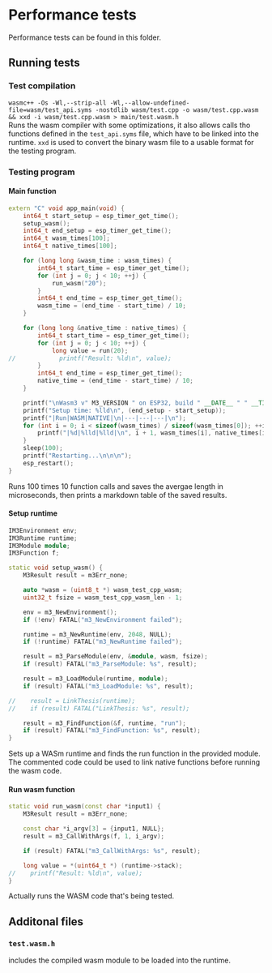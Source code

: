 # Performance tests

Performance tests can be found in this folder.

## Running tests
### Test compilation
`wasmc++ -Os -Wl,--strip-all -Wl,--allow-undefined-file=wasm/test_api.syms -nostdlib wasm/test.cpp -o wasm/test.cpp.wasm && xxd -i wasm/test.cpp.wasm > main/test.wasm.h`   
Runs the wasm compiler with some optimizations, it also allows calls tho functions defined in the `test_api.syms` file, which have to be linked into the runtime. `xxd` is used to convert the binary wasm file to a usable format for the testing program.

### Testing program
#### Main function
```cpp
extern "C" void app_main(void) {
    int64_t start_setup = esp_timer_get_time();
    setup_wasm();
    int64_t end_setup = esp_timer_get_time();
    int64_t wasm_times[100];
    int64_t native_times[100];

    for (long long &wasm_time : wasm_times) {
        int64_t start_time = esp_timer_get_time();
        for (int j = 0; j < 10; ++j) {
            run_wasm("20");
        }
        int64_t end_time = esp_timer_get_time();
        wasm_time = (end_time - start_time) / 10;
    }

    for (long long &native_time : native_times) {
        int64_t start_time = esp_timer_get_time();
        for (int j = 0; j < 10; ++j) {
            long value = run(20);
//            printf("Result: %ld\n", value);
        }
        int64_t end_time = esp_timer_get_time();
        native_time = (end_time - start_time) / 10;
    }

    printf("\nWasm3 v" M3_VERSION " on ESP32, build " __DATE__ " " __TIME__ "\n");
    printf("Setup time: %lld\n", (end_setup - start_setup));
    printf("|Run|WASM|NATIVE|\n|---|---|---|\n");
    for (int i = 0; i < sizeof(wasm_times) / sizeof(wasm_times[0]); ++i) {
        printf("|%d|%lld|%lld|\n", i + 1, wasm_times[i], native_times[i]);
    }
    sleep(100);
    printf("Restarting...\n\n\n");
    esp_restart();
}
```
Runs 100 times 10 function calls and saves the avergae length in microseconds, then prints a markdown table of the saved results.

#### Setup runtime
```cpp
IM3Environment env;
IM3Runtime runtime;
IM3Module module;
IM3Function f;

static void setup_wasm() {
    M3Result result = m3Err_none;

    auto *wasm = (uint8_t *) wasm_test_cpp_wasm;
    uint32_t fsize = wasm_test_cpp_wasm_len - 1;

    env = m3_NewEnvironment();
    if (!env) FATAL("m3_NewEnvironment failed");

    runtime = m3_NewRuntime(env, 2048, NULL);
    if (!runtime) FATAL("m3_NewRuntime failed");

    result = m3_ParseModule(env, &module, wasm, fsize);
    if (result) FATAL("m3_ParseModule: %s", result);

    result = m3_LoadModule(runtime, module);
    if (result) FATAL("m3_LoadModule: %s", result);

//    result = LinkThesis(runtime);
//    if (result) FATAL("LinkThesis: %s", result);

    result = m3_FindFunction(&f, runtime, "run");
    if (result) FATAL("m3_FindFunction: %s", result);
}
```
Sets up a WASm runtime and finds the run function in the provided module. The commented code could be used to link native functions before running the wasm code.

#### Run wasm function
```cpp
static void run_wasm(const char *input1) {
    M3Result result = m3Err_none;

    const char *i_argv[3] = {input1, NULL};
    result = m3_CallWithArgs(f, 1, i_argv);

    if (result) FATAL("m3_CallWithArgs: %s", result);

    long value = *(uint64_t *) (runtime->stack);
//    printf("Result: %ld\n", value);
}
```
Actually runs the WASM code that's being tested.

## Additonal files
### `test.wasm.h` 
includes the compiled wasm module to be loaded into the runtime.